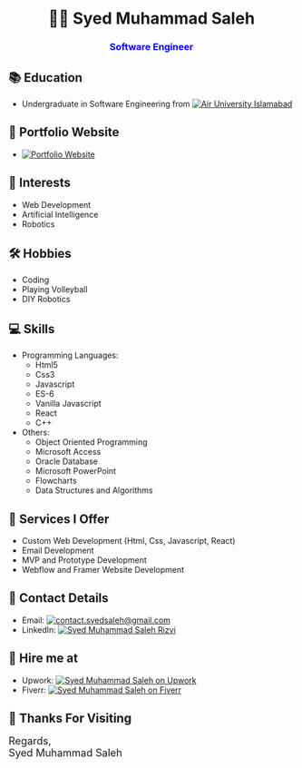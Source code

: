 <!-- Name and Profession -->
<h1 align="center">👨‍💻 Syed Muhammad Saleh</h1>
<h3 align="center" style="color:blue;">Software Engineer</h3>

<!-- Education -->
## 📚 Education
- Undergraduate in Software Engineering from [![Air University Islamabad](https://img.shields.io/badge/Air%20University-Islamabad-green)](https://au.edu.pk)

<!-- Portfolio Website -->
## 💼 Portfolio Website
- [![Portfolio Website](https://img.shields.io/badge/Portfolio-Website-green)](https://rizvisoft.netlify.app)

<!-- Interests -->
## 🎯 Interests
- Web Development
- Artificial Intelligence
- Robotics

<!-- Hobbies -->
## 🛠️ Hobbies
- Coding
- Playing Volleyball
- DIY Robotics

<!-- Skills -->
## 💻 Skills
- Programming Languages:
  - Html5
  - Css3
  - Javascript
  - ES-6
  - Vanilla Javascript
  - React
  - C++
- Others:
  - Object Oriented Programming
  - Microsoft Access
  - Oracle Database
  - Microsoft PowerPoint
  - Flowcharts
  - Data Structures and Algorithms

<!-- Services I Offer -->
## 💼 Services I Offer
- Custom Web Development (Html, Css, Javascript, React)
- Email Development
- MVP and Prototype Development
- Webflow and Framer Website Development

<!-- Contact Details -->
## 📧 Contact Details
- Email: [![contact.syedsaleh@gmail.com](https://img.shields.io/badge/Email-contact.syedsaleh%40gmail.com-green)](mailto:contact.syedsaleh@gmail.com)
- LinkedIn: [![Syed Muhammad Saleh Rizvi](https://img.shields.io/badge/LinkedIn-Syed%20Muhammad%20Saleh%20Rizvi-green)](https://www.linkedin.com/in/syed-muhammad-saleh-rizvi)

<!-- Hire me at -->
## 💼 Hire me at
- Upwork: [![Syed Muhammad Saleh on Upwork](https://img.shields.io/badge/Upwork-Syed%20Muhammad%20Saleh-green)](https://www.upwork.com/freelancers/~01227483e76bdf54df)
- Fiverr: [![Syed Muhammad Saleh on Fiverr](https://img.shields.io/badge/Fiverr-Syed%20Muhammad%20Saleh-green)](https://www.fiverr.com/smsaleh199)

<!-- Thank you message -->
## 🙏 Thanks For Visiting
<span style="font-size:18px;">Regards,  
Syed Muhammad Saleh</span>

